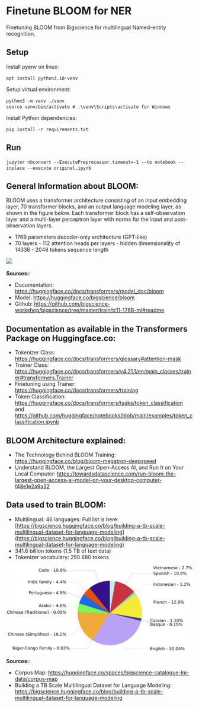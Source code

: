 # Finetune BLOOM for NER

Finetuning BLOOM from Bigscience for multilingual Named-entity recognition.

## Setup

Install pyenv on linux:

```
apt install python3.10-venv
```

Setup virtual environment:

```
python3 -m venv ./venv
source venv/bin/activate # .\venv\Scripts\activate for Windows
```

Install Python dependencies:

```
pip install -r requirements.txt
```

## Run

```
jupyter nbconvert --ExecutePreprocessor.timeout=-1 --to notebook --inplace --execute original.ipynb
```

## General Information about BLOOM:

BLOOM uses a transformer architecture consisting of an input embedding layer, 70 transformer blocks, and an output language modeling layer, as shown in the figure below. Each transformer block has a self-observation layer and a multi-layer perceptron layer with norms for the input and post-observation layers.

- 176B parameters decoder-only architecture (GPT-like)
- 70 layers - 112 attention heads per layers - hidden dimensionality of 14336 - 2048 tokens sequence length

![](https://miro.medium.com/max/1400/1*uwWJBgEx3Rtovbcb7HcRdA.jpeg)

**Sources:**:

- Documentation: https://huggingface.co/docs/transformers/model_doc/bloom
- Model: https://huggingface.co/bigscience/bloom
- Github: https://github.com/bigscience-workshop/bigscience/tree/master/train/tr11-176B-ml#readme

## Documentation as available in the Transformers Package on Huggingface.co:

- Tokenizer Class: https://huggingface.co/docs/transformers/glossary#attention-mask
- Trainer Class: https://huggingface.co/docs/transformers/v4.21.1/en/main_classes/trainer#transformers.Trainer
- Finetuning using Trainer: https://huggingface.co/docs/transformers/training
- Token Classification: https://huggingface.co/docs/transformers/tasks/token_classification and https://github.com/huggingface/notebooks/blob/main/examples/token_classification.ipynb

## BLOOM Architecture explained:

- The Technology Behind BLOOM Training: https://huggingface.co/blog/bloom-megatron-deepspeed
- Understand BLOOM, the Largest Open-Access AI, and Run It on Your Local Computer:
  https://towardsdatascience.com/run-bloom-the-largest-open-access-ai-model-on-your-desktop-computer-f48e1e2a9a32

## Data used to train BLOOM:

- Multilingual: 46 languages: Full list is here: [https://bigscience.huggingface.co/blog/building-a-tb-scale-multilingual-dataset-for-language-modeling](https://bigscience.huggingface.co/blog/building-a-tb-scale-multilingual-dataset-for-language-modeling)
- 341.6 billion tokens (1.5 TB of text data)
- Tokenizer vocabulary: 250 680 tokens

![](https://github.com/bigscience-workshop/model_card/blob/main/assets/data/pie_v2.svg?raw=true)

**Sources:**:

- Corpus Map: https://huggingface.co/spaces/bigscience-catalogue-lm-data/corpus-map
- Building a TB Scale Multilingual Dataset for Language Modeling: https://bigscience.huggingface.co/blog/building-a-tb-scale-multilingual-dataset-for-language-modeling
